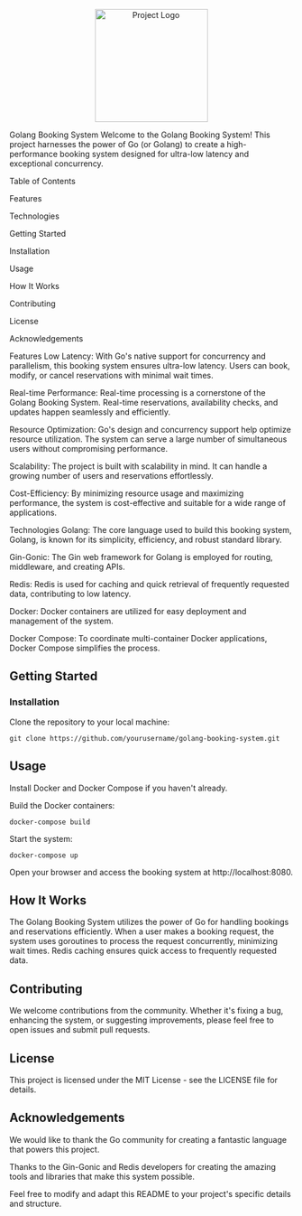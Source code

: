 <p align="center">
  <img src="https://your-image-link-here.png" alt="Project Logo" width="200">
</p>
Golang Booking System
Welcome to the Golang Booking System! This project harnesses the power of Go (or Golang) to create a high-performance booking system designed for ultra-low latency and exceptional concurrency.



Table of Contents

Features

Technologies

Getting Started

Installation

Usage

How It Works

Contributing

License

Acknowledgements


Features
Low Latency: With Go's native support for concurrency and parallelism, this booking system ensures ultra-low latency. Users can book, modify, or cancel reservations with minimal wait times.

Real-time Performance: Real-time processing is a cornerstone of the Golang Booking System. Real-time reservations, availability checks, and updates happen seamlessly and efficiently.

Resource Optimization: Go's design and concurrency support help optimize resource utilization. The system can serve a large number of simultaneous users without compromising performance.

Scalability: The project is built with scalability in mind. It can handle a growing number of users and reservations effortlessly.

Cost-Efficiency: By minimizing resource usage and maximizing performance, the system is cost-effective and suitable for a wide range of applications.

Technologies
Golang: The core language used to build this booking system, Golang, is known for its simplicity, efficiency, and robust standard library.

Gin-Gonic: The Gin web framework for Golang is employed for routing, middleware, and creating APIs.

Redis: Redis is used for caching and quick retrieval of frequently requested data, contributing to low latency.

Docker: Docker containers are utilized for easy deployment and management of the system.

Docker Compose: To coordinate multi-container Docker applications, Docker Compose simplifies the process.

## Getting Started
### Installation
Clone the repository to your local machine:


`git clone https://github.com/yourusername/golang-booking-system.git`
## Usage
Install Docker and Docker Compose if you haven't already.

Build the Docker containers:


`docker-compose build`


Start the system:

`docker-compose up`

Open your browser and access the booking system at http://localhost:8080.


## How It Works
The Golang Booking System utilizes the power of Go for handling bookings and reservations efficiently. When a user makes a booking request, the system uses goroutines to process the request concurrently, minimizing wait times. Redis caching ensures quick access to frequently requested data.

## Contributing
We welcome contributions from the community. Whether it's fixing a bug, enhancing the system, or suggesting improvements, please feel free to open issues and submit pull requests.

## License
This project is licensed under the MIT License - see the LICENSE file for details.

## Acknowledgements
We would like to thank the Go community for creating a fantastic language that powers this project.

Thanks to the Gin-Gonic and Redis developers for creating the amazing tools and libraries that make this system possible.

Feel free to modify and adapt this README to your project's specific details and structure.
